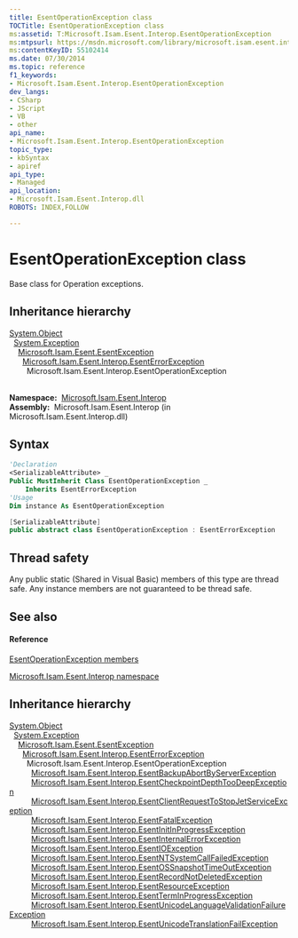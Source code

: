 ```yaml
---
title: EsentOperationException class
TOCTitle: EsentOperationException class
ms:assetid: T:Microsoft.Isam.Esent.Interop.EsentOperationException
ms:mtpsurl: https://msdn.microsoft.com/library/microsoft.isam.esent.interop.esentoperationexception(v=EXCHG.10)
ms:contentKeyID: 55102414
ms.date: 07/30/2014
ms.topic: reference
f1_keywords:
- Microsoft.Isam.Esent.Interop.EsentOperationException
dev_langs:
- CSharp
- JScript
- VB
- other
api_name: 
- Microsoft.Isam.Esent.Interop.EsentOperationException
topic_type: 
- kbSyntax
- apiref
api_type: 
- Managed
api_location: 
- Microsoft.Isam.Esent.Interop.dll
ROBOTS: INDEX,FOLLOW

---
```


# EsentOperationException class

Base class for Operation exceptions.

## Inheritance hierarchy

[System.Object](https://docs.microsoft.com/dotnet/api/system.object?redirectedfrom=MSDN)  
  [System.Exception](https://docs.microsoft.com/dotnet/api/system.exception?redirectedfrom=MSDN)  
    [Microsoft.Isam.Esent.EsentException](dn292088\(v=exchg.10\).md)  
      [Microsoft.Isam.Esent.Interop.EsentErrorException](dn274314\(v=exchg.10\).md)  
        Microsoft.Isam.Esent.Interop.EsentOperationException  
          

**Namespace:**  [Microsoft.Isam.Esent.Interop](hh596136\(v=exchg.10\).md)  
**Assembly:**  Microsoft.Isam.Esent.Interop (in Microsoft.Isam.Esent.Interop.dll)

## Syntax

``` vb
'Declaration
<SerializableAttribute> _
Public MustInherit Class EsentOperationException _
    Inherits EsentErrorException
'Usage
Dim instance As EsentOperationException
```

``` csharp
[SerializableAttribute]
public abstract class EsentOperationException : EsentErrorException
```

## Thread safety

Any public static (Shared in Visual Basic) members of this type are thread safe. Any instance members are not guaranteed to be thread safe.

## See also

#### Reference

[EsentOperationException members](dn319684\(v=exchg.10\).md)

[Microsoft.Isam.Esent.Interop namespace](hh596136\(v=exchg.10\).md)

## Inheritance hierarchy

[System.Object](https://docs.microsoft.com/dotnet/api/system.object?redirectedfrom=MSDN)  
  [System.Exception](https://docs.microsoft.com/dotnet/api/system.exception?redirectedfrom=MSDN)  
    [Microsoft.Isam.Esent.EsentException](dn292088\(v=exchg.10\).md)  
      [Microsoft.Isam.Esent.Interop.EsentErrorException](dn274314\(v=exchg.10\).md)  
        Microsoft.Isam.Esent.Interop.EsentOperationException  
          [Microsoft.Isam.Esent.Interop.EsentBackupAbortByServerException](dn274014\(v=exchg.10\).md)  
          [Microsoft.Isam.Esent.Interop.EsentCheckpointDepthTooDeepException](dn274195\(v=exchg.10\).md)  
          [Microsoft.Isam.Esent.Interop.EsentClientRequestToStopJetServiceException](dn274150\(v=exchg.10\).md)  
          [Microsoft.Isam.Esent.Interop.EsentFatalException](dn274321\(v=exchg.10\).md)  
          [Microsoft.Isam.Esent.Interop.EsentInitInProgressException](dn350503\(v=exchg.10\).md)  
          [Microsoft.Isam.Esent.Interop.EsentInternalErrorException](dn319452\(v=exchg.10\).md)  
          [Microsoft.Isam.Esent.Interop.EsentIOException](dn319595\(v=exchg.10\).md)  
          [Microsoft.Isam.Esent.Interop.EsentNTSystemCallFailedException](dn334749\(v=exchg.10\).md)  
          [Microsoft.Isam.Esent.Interop.EsentOSSnapshotTimeOutException](dn319704\(v=exchg.10\).md)  
          [Microsoft.Isam.Esent.Interop.EsentRecordNotDeletedException](dn350508\(v=exchg.10\).md)  
          [Microsoft.Isam.Esent.Interop.EsentResourceException](dn350557\(v=exchg.10\).md)  
          [Microsoft.Isam.Esent.Interop.EsentTermInProgressException](dn334979\(v=exchg.10\).md)  
          [Microsoft.Isam.Esent.Interop.EsentUnicodeLanguageValidationFailureException](dn350816\(v=exchg.10\).md)  
          [Microsoft.Isam.Esent.Interop.EsentUnicodeTranslationFailException](dn350826\(v=exchg.10\).md)

